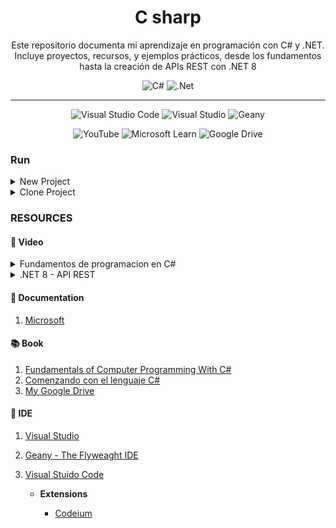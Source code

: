<div align="center">

# C sharp

<span>
Este repositorio documenta mi aprendizaje en programación con C# y .NET. Incluye proyectos, recursos, y ejemplos prácticos, desde los fundamentos hasta la creación de APIs REST con .NET 8
<span>

![C#](https://img.shields.io/badge/C%23-239120?style=for-the-badge&logo=csharp&logoColor=white)
![.Net](https://img.shields.io/badge/.NET-5C2D91?style=for-the-badge&logo=.net&logoColor=white)

---

![Visual Studio Code](https://img.shields.io/badge/Visual%20Studio%20Code-0078d7.svg?style=for-the-badge&logo=visual-studio-code&logoColor=white)
![Visual Studio](https://img.shields.io/badge/Visual%20Studio-5C2D91.svg?style=for-the-badge&logo=visual-studio&logoColor=white)
![Geany](https://img.shields.io/badge/Geany-FFA500.svg?style=for-the-badge&logo=geany&logoColor=black)

![YouTube](https://img.shields.io/badge/YouTube-%23FF0000.svg?style=for-the-badge&logo=YouTube&logoColor=white)
![Microsoft Learn](https://img.shields.io/badge/Microsoft_Learn-258ffa?style=for-the-badge&logo=microsoft&logoColor=white)
![Google Drive](https://img.shields.io/badge/Google%20Drive-4285F4?style=for-the-badge&logo=googledrive&logoColor=white)

</div>

### Run

<details>
<summary> New Project </summary>

```bash
dotnet new console --name .

dotnet build

dotnet run
```

</details>

<details>
<summary> Clone Project </summary>

```bash
dotnet restore

dotnet build

dotnet run
```

</details>




### RESOURCES

#### 🎥 Video
    
<details>
<summary> Fundamentos de programacion en C# </summary>

[VIDEO](https://www.youtube.com/watch?v=iPupY75BEvo&list=PL0bfr51v6JJEvSoAnCNYHM9b-75JQSoad)

> Nacho Cabanes [github](https://github.com/ncabanes)

- [x] 001 - Lenguajes y programas (08:38) https://youtu.be/iPupY75BEvo

- [x] 002 - Intérpretes y compiladores (05:47) https://youtu.be/hdDb911U0QA

- [x] 003 - Operaciones aritméticas, using System (06:17) https://youtu.be/lgLlsqUhBgA

- [x] 04 - Contacto con Visual Studio (07:11) https://youtu.be/ICRjT756qEg

- [x] 005 - Datos introducidos por el usuario (08:24) https://youtu.be/ajSmaDp44Rg

- [x] 006 - Geany como editor alternativo (18:08) https://youtu.be/hfLINxSKJnY

- [x] 007 - Comentarios, formato libre (08:18) https://youtu.be/48BogmNP-Sw

- [x] 008 - Prioridad, desbordamiento, {0} (09:34) https://youtu.be/ZUnQg4kK1Hw

- [x] E01 - Ejemplos básicos (11:34) https://youtu.be/UnEtDtV8Z6k

- [x] 009 - if, else (07:33) https://youtu.be/EivCs9cv4Y0

- [x] 010 - if (2: y, o, no, if encadenados) (07:22) https://youtu.be/boy7uilxP7k

- [x] 011 - Condiciones con "switch" (08:06) https://youtu.be/TiQMXdZjKz0

- [x] 012 - Operador ternario o condicional (04:20) https://youtu.be/oOapkIwia_I

- [x] E02a - Ejemplos de estructuras selectivas (14:27) https://youtu.be/35oUyjQt4W0

- [x] 013 - Condiciones repetitivas con "while" (07:14) https://youtu.be/UbFc1YAdIBs

- [x] 014 - Condiciones repetitivas con "do-while" (04:21) https://youtu.be/qZ80KlWVe7Y

- [x] 015 - Contadores. Bucles con "for" (08:50) https://youtu.be/_dP9NxIvxlk

- [x] 016 - break, continue, goto (05:33) https://youtu.be/pZU3NUksEug

- [x] 017 - Recomendaciones para los distintos tipos de bucles (06:54) https://youtu.be/oUnvO14UFCM

- [x] 018 - Diagramas de flujo y de Nassi-Shneiderman (06:31) https://youtu.be/DBNjHi5yAcI

- [x] 019 - Contacto con las "excepciones" (05:25) https://youtu.be/IYD7a-aAYwk

- [x] 020 - Nociones de depuración (06:14) https://youtu.be/yfKrqZWBFtk

- [x] E02b - Ejemplos de estructuras repetitivas (16:26) https://youtu.be/vPNIBiIxjPs

- [x] 021 - Tipos de números enteros (10:10) https://youtu.be/LBKZLZHBvVI

- [x] 022 - Incremento, decremento y otras operaciones abreviadas (10:18) https://youtu.be/CUfvGmODbgs

- [x] 023 - Contacto con los números reales (10:48) https://youtu.be/ZrGVSWHa2Pw

- [x] 024 - Formato de números, typecast, cambio de base (11:49) https://youtu.be/Bvhkj3hx1Ww

- [x] 025 - Funciones matemáticas incorporadas (05:11) https://youtu.be/nVEGDactxnY

- [ ] E03a - Ejemplos de tipos de datos numéricos (16:50) https://youtu.be/BM5O_UCLggY

- [x] 026 - Tipo de datos "char" (caracteres) (11:41) https://youtu.be/UvmuDZzOjZk

- [x] 027 - Contacto con los "string" (cadenas de texto) (06:16) https://youtu.be/z5An-W4l8UA

- [x] 028 - Booleanos (08:39) https://youtu.be/CRYZysF81ds

- [x] 029 - Constantes y enumeraciones (11:23) https://youtu.be/N8RE1fHCViw

- [x] E03b - Ejemplos de otros tipos de datos básicos (14:!5) https://youtu.be/tb0yk71vcqM

- [ ] 030 - Variables con tipo implícito (var) (02:57) https://youtu.be/y246BtV3mjM

- [ ] 031 - Operaciones con bits (13:25) https://youtu.be/-OlCHRtkBVk

- [ ] Contenido extra - Consola (14:27) https://youtu.be/s4lbII-gbIA

- [ ] 032 - Contacto con los arrays (12:46) https://youtu.be/JN8ySnT1YmM

- [ ] 033 - Buscar en un array, foreach (13:56) https://youtu.be/eq3e_93c9Gs

- [ ] 034 - Máximo (y mínimo) de un array (07:27) https://youtu.be/3b5QlkXiUnQ

- [ ] 035 - Arrays sobredimensionados (12:08) https://youtu.be/zrbhzlMI3-k

- [ ] 036 - Arrays bidimensionales (15:21) https://youtu.be/OWe8vB5UjZc

- [ ] 037 - Arrays de arrays (09:29) https://youtu.be/uwFklzcV6-U

- [ ] E04a - Ejemplos de arrays (10:32) https://youtu.be/wvSpbYYgWPM

- [ ] 038 - Structs (12:03) https://youtu.be/AYlwLtZ3zhE

- [ ] E04b - Ejemplos de struct (07:51) https://youtu.be/71VWnuH8OB0

- [ ] 039 - Strings, operaciones habituales (1) (12:25) https://youtu.be/09OFEawyS2c

- [ ] 040 - Strings, operaciones habituales (2) (07:36) https://youtu.be/K1vt89Q9NGQ

- [ ] 041 - StringBuilder (07:21) https://youtu.be/m4vO9vGIHZo

- [ ] E04c - Ejemplos de string (11:40) https://youtu.be/okdGzVkqO7s

- [ ] 042 - Ordenación de burbuja (BubbleSort) (12:34) https://youtu.be/rNUZ7A0iLdg

- [ ] Antiguo, des - 042 - Ordenación de burbuja (BubbleSort) (07:02) https://youtu.be/LulPDBJYgUE

- [ ] 043 - Otras ordenaciones sencillas: selección directa e inserción directa (09:37) https://youtu.be/dP75JsPCsJA

- [ ] 044 - Comparación de cadenas, Array.Sort (10:39) https://youtu.be/qGfP_XOuUhg

- [ ] 045 - Búsqueda en datos ordenados, búsqueda binaria (11:16) https://youtu.be/sRUPhggfK-k

- [ ] 046 - Ejemplo de array de struct (gestión de libros) (13:01) https://youtu.be/tQPdWAEo41I

- [ ] E04d - Ejemplos resueltos combinando arrays, structs y strings (11:00) https://youtu.be/nLaVbvCQRVk

- [ ] Contenido extra - Números al azar (05:42) https://youtu.be/JtYadZQn9JQ

- [ ] 047 - Contacto con las funciones (11:15) https://youtu.be/snRh_75gIs8

- [ ] 048 - Funciones que devuelven un valor (09:45) https://youtu.be/_zvyPWdEFKQ

- [ ] 049 - Parámetros por valor y por referencia (12:19) https://youtu.be/hQ9x8EqiwtM

- [ ] 050 - Recursividad (21:51) https://youtu.be/oJ6MC62hS-o

- [ ] 051 - Parámetros y valor de retorno de Main (09:07) https://youtu.be/GRqFnRBp9gU

- [ ] 052 - Ejemplo de funciones + array de struct: libros (18:33) https://youtu.be/TpplvQfYmvw

- [ ] 053 - Evitar código repetitivo. Parámetros vs argumentos (10:56) https://youtu.be/3-oxlKU0oiY

- [ ] 054 - Parámetros con valor por defecto y parámetros con nombre (06:42) https://youtu.be/fAYDHVBDvDQ

- [ ] E05a - Ejemplos resueltos de funciones (10:45) https://youtu.be/HqD13D1izoI

- [ ] E05b - Ejemplos resueltos de recursividad y de paso de parámetros a Main (07:41) https://youtu.be/cUL90Jys000

- [ ] E05c - Ejemplos resueltos de backtracking (16:37) https://youtu.be/cbGnZE7OJlU

- [ ] E05d - Ejemplo de programación dinámica (06:33) https://youtu.be/-sMM0kD9XHg

- [ ] 055 - Clases (1): Contacto con la Programación Orientada a Objetos (11:32) https://youtu.be/arF0Elhiutk

- [ ] 056 - Clases (2): Ocultación de datos. Getters y setters (11:29) https://youtu.be/RJ_q7aZIOY4

- [ ] 057 - Clases (3): Herencia (10:25) https://youtu.be/7gnco6OQKOA

- [ ] 058 - Clases (4): Visibilidad - public, private, protected (04:23) https://youtu.be/d0HksvA8_-g

- [ ] 059 - Clases (5): Constructores (11:57) https://youtu.be/VxZP8_WfMZQ

- [ ] 060 - Clases (6): Proyectos a partir de varios fuentes (13:16) https://youtu.be/7--RCpWfWT0

- [ ] 061 - Clases (7): Arrays de objetos (07:24) https://youtu.be/IGKu3Go5VOs

- [ ] 062 - Clases (8): "virtual" y "override" (07:47) https://youtu.be/R4RX5uCRl6c

- [ ] 063 - Clases (9): "base", reutilizar de la clase "padre" (10:08) https://youtu.be/DETH8xQWW2E

- [ ] 064 - Clases (10): "this" (07:26) https://youtu.be/EyZU-6VoBY4

- [ ] 065 - Clases (11): ToString() (09:11) https://youtu.be/pUdNlDOIg8M

- [ ] 066 - Clases (12): Propiedades (08:35) https://youtu.be/axSs9EZy-aM

- [ ] 067 - Clases (13): Objetos (y arrays) como parámetros de una función (05:37) https://youtu.be/KgAiV9fSY78

- [ ] 068 - Clases (14): ¿Cuándo usar "static"? (12:45) https://youtu.be/c4ZB_zVdAPs

- [ ] 069 - Clases (15): Polimorfismo y sobrecarga (09:19) https://youtu.be/HcJa4PHlztI

- [ ] 070 - Clases (16): Sobrecarga de operadores (15:01) https://youtu.be/w58PQiP7yv8

- [ ] 071 - Clases (17): Clases abstractas e interfaces (23:50) https://youtu.be/6MJEgYAoN1Y

- [ ] 072 - Clases (18): Nociones de análisis orientado a objetos (21:26) https://youtu.be/Ov4wwNoA6Go

- [ ] E06a - Ejemplo completo de P.O.O. (1 de 3) (04:30) https://youtu.be/Eyyd6idLXIk

- [ ] E06b - Ejemplo completo de P.O.O. (2 de 3) (10:53) https://youtu.be/vWYU9HT4-FA

- [ ] E06c - Ejemplo completo de P.O.O. (3 de 3) (15:25) https://youtu.be/r5yYCXvY4Tc

- [ ] 073 - Memoria dinámica (1): Contacto, colas (09:14) https://youtu.be/wh07coI4wK8

- [ ] 074 - Memoria dinámica (2): Pilas (08:35) https://youtu.be/ll6HUmkDqco

- [ ] 075 - Memoria dinámica (3): ArrayList (09:08) https://youtu.be/DsIm16wnF0o

- [ ] 076 - Memoria dinámica (4): Ejemplo de List + struct, gestión de libros (13:56) https://youtu.be/YTtbN8-Zux0

- [ ] 077 - Memoria dinámica (5): SortedList (06:03) https://youtu.be/nWuoj3CFKYY

- [ ] 078 - Memoria dinámica (6): Tablas Hash (05:18) https://youtu.be/9VN9guusOig

- [ ] 079 - Memoria dinámica (7): SortedSet y HashSet (06:20) https://youtu.be/8OCK-FKAvoU

- [ ] 080 - Memoria dinámica (8): Enumeradores (14:26) https://youtu.be/Kv1XudsZwxs

- [ ] E07a - Ejemplo resuelto de listas (09:20) https://youtu.be/3IKBymQXlh0

- [ ] E07b - Ejemplo resuelto de diccionarios (09:00) https://youtu.be/Ke-_4ldtHIg

- [ ] 081 - Ficheros (1): Contacto, ReadAllLines (11:52) https://youtu.be/9SSRem-8img

- [ ] 082 - Ficheros (2): ReadAllText, WriteAllText (06:52) https://youtu.be/eI2gKfPWOD0

- [ ] 083 - Ficheros (3): Escritura en ficheros de texto (07:13) https://youtu.be/Sh3CqGXZpvA

- [ ] 084 - Ficheros (4): Lectura de ficheros de texto (06:34) https://youtu.be/Qy7Dsw-Gagk

- [ ] 085 - Ficheros (5): Añadir a un fichero de texto (03:52) https://youtu.be/xXaLOhHrM38

- [ ] 086 - Ficheros (6): Comprobar existencia y errores (16:09) https://youtu.be/7619uT9_9JA

- [ ] 087 - Ficheros (7): Ejemplo real de uso de ficheros, gestión de libros (15:02) https://youtu.be/tQNy2TjStS8

- [ ] 088 - Ficheros (8): Ficheros lógicos frente a ficheros físicos (08:02) https://youtu.be/xraTtxztVF4

- [ ] 089 - Ficheros (9): Leer un byte usando FileStream (09:09) https://youtu.be/2Y5EJYWmUmI

- [ ] 090 - Ficheros (10): Tamaño y posición en un fichero (10:44) https://youtu.be/d1PbxZUaNhY

- [ ] 091 - Ficheros (11): Leer bloques de un fichero binario (06:48) https://youtu.be/GTFVeuHuaoA

- [ ] 092 - Ficheros (12): Escribir un byte en un fichero binario (06:32) https://youtu.be/fjuECrZEmr8

- [ ] 093 - Ficheros (13): Escribir un bloque de bytes en un fichero binario (03:21) https://youtu.be/2B-FzNHEauw

- [ ] 094 - Ficheros (14): Leer y escribir datos nativos (10:21) https://youtu.be/bLPUvHO2CQU

- [ ] 095 - Ficheros (15): Lectura de todo un fichero con ReadAllBytes (04:18) https://youtu.be/sDOKGgC88Aw

- [ ] 096 - Ficheros (16): Lectura y escritura simultáneas (04:38) https://youtu.be/GZ1l1iC0Kvo

- [ ] 097 - Directorios, lectura básica (06:02) https://youtu.be/PjBXSxBi7EU

- [ ] 098 - Directorios, lectura avanzada (08:50) https://youtu.be/2OIOM0XoAhk

- [ ] Contenido extra - Fecha y hora (09:16) https://youtu.be/ey_4VWCt5mE

- [ ] 099 - Lanzar otros programas (07:27) https://youtu.be/H0dHzxmQdro

- [ ] 100 - Información del sistema (06:09) https://youtu.be/Fnydr6ehwKI

- [ ] 101 - Contacto con la persistencia (08:51) https://youtu.be/dNiJ8OPhEB4

- [ ] 102 - Contacto con SQLite 01: Proyecto, guardar (20:20) https://youtu.be/tJDY1SmOYOA

- [ ] 103 - Contacto con SQLite 02: Leer y mostrar datos (13:16) https://youtu.be/4gBtES6jHms

- [ ] 104 - SQLite 03: Un ejemplo (algo más) completo (14:40) https://youtu.be/JPCFGfwN_Lg

- [ ] 105 - Windows Forms 01: Proyecto, botones y etiquetas (07:28) https://youtu.be/ijhMTUCT30Y

- [ ] 106 - Windows Forms 02: Casillas de introducción de texto (08:49) https://youtu.be/O-7ghIstogg

- [ ] 107 - Windows Forms 03: RadioButton, CheckBox (05:11) https://youtu.be/Q0RCqmLEJ7k

- [ ] 108 - Windows Forms 04: ListBox, anclas (15:01) https://youtu.be/G3BbKUqZN7g

- [ ] 109 - Windows Forms 05: MessageBox e InputBox (12:47) https://youtu.be/7aZ6CuOxb6E

- [ ] 110 - Windows Forms 06: Ventanas de diálogo predefinidas (09:38) https://youtu.be/HVQVWfhzHlg

- [ ] 111 - Windows Forms 07: Una segunda ventana (09:14) https://youtu.be/6CTS0v06Bv0

- [ ] 112 - Windows Forms 08: Menús, otros eventos (14:20) https://youtu.be/oaEofuebaiI

- [ ] 113 - Windows Forms 09: Contacto con DataGridView (10:00) https://youtu.be/S_dMb6hxn-M

- [ ] 114 - Windows Forms 10: Un par de problemas frecuentes (08:46) https://youtu.be/vDXYfm5THl8

- [ ] 115 - Windows Forms 11: Ejemplo, gestión de libros (26:34) https://youtu.be/0obdeYYhxAg

- [ ] 116 - Windows Forms 12: Pinceladas de otros componentes visuales (09:23) https://youtu.be/hQShCZOPGnk

- [ ] 117 - Nociones de MonoGame 01: Instalación y esqueleto (13:50) https://youtu.be/o4dNHvN5x1E

- [ ] 118 - Nociones de MonoGame 02: Mostrar imágenes (12:10) https://youtu.be/5txsjv5S3tc

- [ ] 119 - Nociones de MonoGame 03: Responder al teclado (07:00) https://youtu.be/xvsnRmzwOz0

- [ ] 120 - Nociones de MonoGame 04: Comprobación de colisiones (06:34) https://youtu.be/HJcNh1vEf5o

- [ ] 121 - Nociones de MonoGame 05: Escribir texto (y contar puntos) (18:00) https://youtu.be/51Ib-lXPRf8

- [ ] 122 - Nociones de MonoGame 06: Completando Snake (19:06) https://youtu.be/4NPqbtrniGw

- [ ] 123 - Nociones de MonoGame 07: Sonidos (08:30) https://youtu.be/B3ida5wBWCE

</details>

<details>
<summary> .NET 8 - API REST </summary>

> Informatica DP [github](https://github.com/infodp)
[Video 2](https://www.youtube.com/watch?v=iPupY75BEvo&list=PL0bfr51v6JJEvSoAnCNYHM9b-75JQSoad)

- [ ] 00:00 - Intro

- [ ] 01:51 - ¿Qué vamos a obtener?

- [ ] 05:32 - Creación del proyecto

- [ ] 07:36 - .Net ¿Qué es?

- [ ] 07:56 - Net, Net Core, ASP. NET

- [ ] 09:35 - Archivo del proyecto

- [ ] 12:08 - NuGet  ¿Qué es?

- [ ] 13:04 - Archivo Progam.cs

- [ ] 16:17 - Probando el ejemplo el controller por defecto

- [ ] 18:29 - Swagger ¿Qué es?

- [ ] 20:31 - Modelo

- [ ] 23:22 - Paquete Entity FrameWork Core

- [ ] 24:48 - Contexto

- [ ] 25:57 - DbContext ¿Qué es?

- [ ] 28:27 - Constructor ¿Para qué sirve?

- [ ] 30:39 - DbSet ¿Qué es?

- [ ] 32:27 - Conexión a la DB

- [ ] 34:56 - Paquete Entity FrameWork Core Sql Server

- [ ] 37:41 - Migraciones

- [ ] 37:50 - Paquete Entity FrameWork Core Tools

- [ ] 40:57 - DB desde Sql Server Management Studio

- [ ] 43:15 - Controlador

- [ ] 45:50 - Probando nuestra API

- [ ] 49:29 - Despedida

</details>

#### 📃 Documentation

1. [Microsoft](https://learn.microsoft.com/dotnet/csharp)

#### 📚 Book

1. [Fundamentals of Computer Programming With C#](https://ivanpop.azurewebsites.net/Resources/CSResources/Fundamentals-of-Computer-Programming-with-CSharp-EN.pdf)
2. [Comenzando con el lenguaje C#](https://manual-informatica.com/download-file.html)
3. [My Google Drive](https://drive.google.com/drive/folders/1TkyWBSrCXgh270gM50cHswZut5G7WTEG?usp=sharing)


#### 🔨 IDE

1. [Visual Studio](https://visualstudio.microsoft.com/)
2. [Geany - The Flyweaght IDE](https://www.geany.org/)
3. [Visual Stuido Code](https://code.visualstudio.com/)

    - **Extensions**

        - [Codeium](https://codeium.com/vscode_tutorial)

